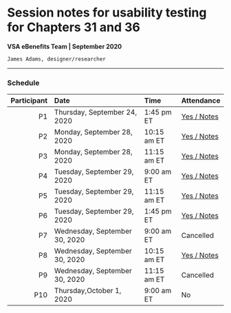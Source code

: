 # Session notes for usability testing for Chapters 31 and 36
**VSA eBenefits Team | September 2020**

`James Adams, designer/researcher`

---

### Schedule

| Participant | Date | Time | Attendance  |
| ---: | :--- | :--- | :--- |
| P1 | Thursday, September 24, 2020 | 1:45 pm ET | [Yes / Notes](https://github.com/department-of-veterans-affairs/va.gov-team/blob/master/products/ebenefits/apply-CH36-VRE-counseling/research-design/usability-testing/session-notes/ch36-ch31-usability-verbatim-092420-p1.md) |
| P2 | Monday, September 28, 2020 | 10:15 am ET | [Yes / Notes](https://github.com/department-of-veterans-affairs/va.gov-team/tree/master/products/ebenefits/apply-CH36-VRE-counseling/research-design/usability-testing/session-notes) |
| P3 | Monday, September 28, 2020 | 11:15 am ET | [Yes / Notes](https://github.com/department-of-veterans-affairs/va.gov-team/blob/master/products/ebenefits/apply-CH36-VRE-counseling/research-design/usability-testing/session-notes/ch36-ch31-usability-verbatim-092820-p3.md) |
| P4 | Tuesday, September 29, 2020 | 9:00 am ET | [Yes / Notes](https://github.com/department-of-veterans-affairs/va.gov-team/blob/master/products/ebenefits/apply-CH36-VRE-counseling/research-design/usability-testing/session-notes/ch36-ch31-usability-verbatim-092920-p4.md) |
| P5 | Tuesday, September 29, 2020 | 11:15 am ET | [Yes / Notes](https://github.com/department-of-veterans-affairs/va.gov-team/blob/master/products/ebenefits/apply-CH36-VRE-counseling/research-design/usability-testing/session-notes/ch36-ch31-usability-verbatim-092920-p5.md) |
| P6 | Tuesday, September 29, 2020 | 1:45 pm ET | [Yes / Notes](https://github.com/department-of-veterans-affairs/va.gov-team/blob/master/products/ebenefits/apply-CH36-VRE-counseling/research-design/usability-testing/session-notes/ch36-ch31-usability-verbatim-092920-p6.md) |
| P7 | Wednesday, September 30, 2020 | 9:00 am ET | Cancelled |
| P8 | Wednesday, September 30, 2020 | 10:15 am ET | [Yes / Notes](https://github.com/department-of-veterans-affairs/va.gov-team/blob/master/products/ebenefits/apply-CH36-VRE-counseling/research-design/usability-testing/session-notes/ch36-ch31-usability-verbatim-093020-p8.md) |
| P9 | Wednesday, September 30, 2020 | 11:15 am ET | Cancelled |
| P10 | Thursday,October 1, 2020 | 9:00 am ET | No |
